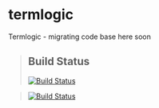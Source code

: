 termlogic
=========

Termlogic - migrating code base here soon

> Build Status
> ------------
> [![Build Status](https://noesisinformatica.ci.cloudbees.com/buildStatus/icon?job=TermlogicBuild)](https://noesisinformatica.ci.cloudbees.com/job/TermlogicBuild/)

> [![Build Status](https://noesisinformatica.ci.cloudbees.com/job/TermlogicBuild/badge/icon)](https://noesisinformatica.ci.cloudbees.com/job/TermlogicBuild/)
